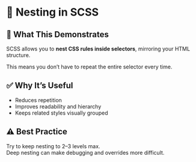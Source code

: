 # 📘 Nesting in SCSS

## 🧠 What This Demonstrates

SCSS allows you to **nest CSS rules inside selectors**, mirroring your HTML structure.

This means you don’t have to repeat the entire selector every time.

## ✅ Why It’s Useful

- Reduces repetition
- Improves readability and hierarchy
- Keeps related styles visually grouped

## ⚠️ Best Practice

Try to keep nesting to 2–3 levels max.  
Deep nesting can make debugging and overrides more difficult.
